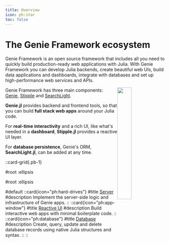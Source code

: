 ```yaml
---
title: Overview
icon: ph:star
toc: false
---
```


# The Genie Framework ecosystem

Genie Framework is an open source framework that includes all you need to quickly build production-ready web applications with Julia. With Genie Framework you can develop Julia backends, create beautiful web UIs, build data applications and dashboards, integrate with databases and set up high-performance web services and APIs.

<img  style="float:right;display:block;width:30%;max-width:100%;margin-left:auto;margin-right:auto;margin-top:0px" src="/assets/guides/intro/genieframeworkdiagram.svg">

Genie Framework has three main components: [Genie](https://github.com/genieframework/genie.jl), [Stipple](https://github.com/genieframework/stipple.jl) and [SearchLight](https://github.com/genieframework/searchlight.jl).

**Genie.jl** provides backend and frontend tools, so that you can build **full stack web apps** around your Julia code.

For **real-time interactivity** and a rich UI, like what's needed in a **dashboard**, **Stipple.jl** provides a reactive UI layer.

For **database persistence**, Genie's ORM, **SearchLight.jl**, can be added at any time.


<!-- The API for writing backend code and reactive UIs is provided by the package GenieFramework.jl, and it has been specially designed for writing interactive data apps with minimum amounts of boilerplate code. To work with databases, the SearchLight.jl package provides an ORM that works with Julia objects and queries. This reference documentation page covers the [new API](https://genieframework.com/blog/new-API-for-building-Julia-apps-with-less-code.html) in `GenieFramework.jl` and the functionality of `SearchLight.jl`.  -->
<!---->
<!-- For more advanced use cases such as building MVC apps, adding authentication or developing web services, see the [guides page](/guides). For code examples, see the [App Gallery](/app-gallery) and the [examples GitHub repository](https://github.com/BuiltWithGenie). -->

::card-grid{.pb-1}

#root
:ellipsis

#root
:ellipsis

#default
  ::card{icon="ph:hard-drives"}
  #title
  [Server](/reference/server/)
  #description
Implement the server-side logic and infrastructure of Genie apps.
  ::
  ::card{icon="ph:app-window"}
  #title
  [Reactive UI](/reference/reactive-ui/)
  #description
Build interactive web apps with minimal boilerplate code.
  ::
  ::card{icon="ph:database"}
  #title
  [Database](/reference/database/)
  #description
Create, query, update and delete database records using native Julia structures and syntax.
  ::
::
